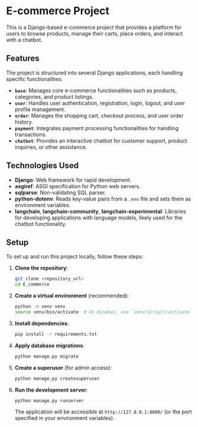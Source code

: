 # E-commerce Project

This is a Django-based e-commerce project that provides a platform for users to browse products, manage their carts, place orders, and interact with a chatbot.

## Features

The project is structured into several Django applications, each handling specific functionalities:

*   **`base`**: Manages core e-commerce functionalities such as products, categories, and product listings.
*   **`user`**: Handles user authentication, registration, login, logout, and user profile management.
*   **`order`**: Manages the shopping cart, checkout process, and user order history.
*   **`payment`**: Integrates payment processing functionalities for handling transactions.
*   **`chatbot`**: Provides an interactive chatbot for customer support, product inquiries, or other assistance.

## Technologies Used

*   **Django**: Web framework for rapid development.
*   **asgiref**: ASGI specification for Python web servers.
*   **sqlparse**: Non-validating SQL parser.
*   **python-dotenv**: Reads key-value pairs from a `.env` file and sets them as environment variables.
*   **langchain**, **langchain-community**, **langchain-experimental**: Libraries for developing applications with language models, likely used for the chatbot functionality.

## Setup

To set up and run this project locally, follow these steps:

1.  **Clone the repository**:

    ```bash
    git clone <repository_url>
    cd E_commerce
    ```

2.  **Create a virtual environment** (recommended):

    ```bash
    python -m venv venv
    source venv/bin/activate  # On Windows, use `venv\Scripts\activate`
    ```

3.  **Install dependencies**:

    ```bash
    pip install -r requirements.txt
    ```

4.  **Apply database migrations**:

    ```bash
    python manage.py migrate
    ```

5.  **Create a superuser** (for admin access):

    ```bash
    python manage.py createsuperuser
    ```

6.  **Run the development server**:

    ```bash
    python manage.py runserver
    ```

    The application will be accessible at `http://127.0.0.1:8000/` (or the port specified in your environment variables).
